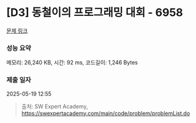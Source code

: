 # [D3] 동철이의 프로그래밍 대회 - 6958 

[문제 링크](https://swexpertacademy.com/main/code/problem/problemDetail.do?contestProbId=AWjlFcGK3dMDFAVT) 

### 성능 요약

메모리: 26,240 KB, 시간: 92 ms, 코드길이: 1,246 Bytes

### 제출 일자

2025-05-19 12:55



> 출처: SW Expert Academy, https://swexpertacademy.com/main/code/problem/problemList.do
